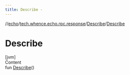 ```yaml
---
title: Describe -
---
```

//[echo](../../index.md)/[tech.whence.echo.rpc.response](../index.md)/[Describe](index.md)/[Describe](-describe.md)



# Describe  
[jvm]  
Content  
fun [Describe](-describe.md)()  



